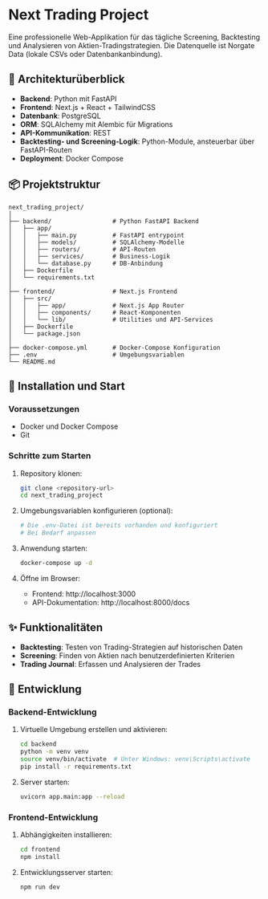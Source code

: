# Next Trading Project

Eine professionelle Web-Applikation für das tägliche Screening, Backtesting und Analysieren von Aktien-Tradingstrategien. Die Datenquelle ist Norgate Data (lokale CSVs oder Datenbankanbindung).

## 🔧 Architekturüberblick

- **Backend**: Python mit FastAPI
- **Frontend**: Next.js + React + TailwindCSS
- **Datenbank**: PostgreSQL
- **ORM**: SQLAlchemy mit Alembic für Migrations
- **API-Kommunikation**: REST
- **Backtesting- und Screening-Logik**: Python-Module, ansteuerbar über FastAPI-Routen
- **Deployment**: Docker Compose

## 📦 Projektstruktur

```
next_trading_project/
│
├── backend/                 # Python FastAPI Backend
│   ├── app/
│   │   ├── main.py          # FastAPI entrypoint
│   │   ├── models/          # SQLAlchemy-Modelle
│   │   ├── routers/         # API-Routen
│   │   ├── services/        # Business-Logik
│   │   └── database.py      # DB-Anbindung
│   ├── Dockerfile
│   └── requirements.txt
│
├── frontend/                # Next.js Frontend
│   ├── src/
│   │   ├── app/             # Next.js App Router
│   │   ├── components/      # React-Komponenten
│   │   └── lib/             # Utilities und API-Services
│   ├── Dockerfile
│   └── package.json
│
├── docker-compose.yml       # Docker-Compose Konfiguration
├── .env                     # Umgebungsvariablen
└── README.md
```

## 🚀 Installation und Start

### Voraussetzungen

- Docker und Docker Compose
- Git

### Schritte zum Starten

1. Repository klonen:
   ```bash
   git clone <repository-url>
   cd next_trading_project
   ```

2. Umgebungsvariablen konfigurieren (optional):
   ```bash
   # Die .env-Datei ist bereits vorhanden und konfiguriert
   # Bei Bedarf anpassen
   ```

3. Anwendung starten:
   ```bash
   docker-compose up -d
   ```

4. Öffne im Browser:
   - Frontend: http://localhost:3000
   - API-Dokumentation: http://localhost:8000/docs

## ✨ Funktionalitäten

- **Backtesting**: Testen von Trading-Strategien auf historischen Daten
- **Screening**: Finden von Aktien nach benutzerdefinierten Kriterien
- **Trading Journal**: Erfassen und Analysieren der Trades

## 🔄 Entwicklung

### Backend-Entwicklung

1. Virtuelle Umgebung erstellen und aktivieren:
   ```bash
   cd backend
   python -m venv venv
   source venv/bin/activate  # Unter Windows: venv\Scripts\activate
   pip install -r requirements.txt
   ```

2. Server starten:
   ```bash
   uvicorn app.main:app --reload
   ```

### Frontend-Entwicklung

1. Abhängigkeiten installieren:
   ```bash
   cd frontend
   npm install
   ```

2. Entwicklungsserver starten:
   ```bash
   npm run dev
   ```